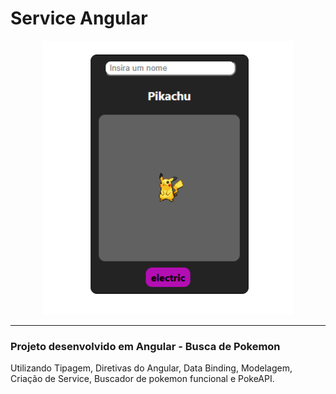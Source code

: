 # Service Angular
<div align="center">
<img src="./src/assets/ServicePhoto.png" width="400" /> 
</div>
<hr>

### Projeto desenvolvido em Angular - Busca de Pokemon 
Utilizando Tipagem, Diretivas do Angular, Data Binding, Modelagem, Criação de Service, Buscador de pokemon funcional e PokeAPI.
